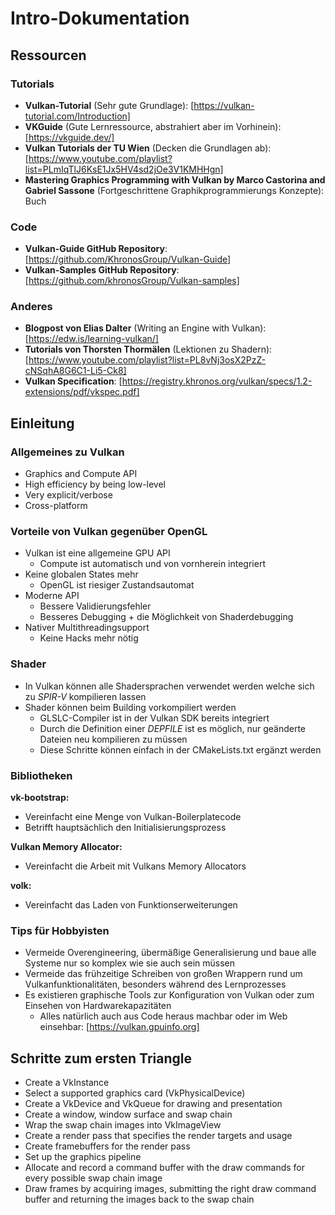 # Intro-Dokumentation

## Ressourcen

### Tutorials

- **Vulkan-Tutorial** (Sehr gute Grundlage): [https://vulkan-tutorial.com/Introduction]
- **VKGuide** (Gute Lernressource, abstrahiert aber im Vorhinein): [https://vkguide.dev/]
- **Vulkan Tutorials der TU Wien** (Decken die Grundlagen ab): [https://www.youtube.com/playlist?list=PLmIqTlJ6KsE1Jx5HV4sd2jOe3V1KMHHgn]
- **Mastering Graphics Programming with Vulkan by Marco Castorina and Gabriel Sassone** (Fortgeschrittene Graphikprogrammierungs Konzepte): Buch

### Code

- **Vulkan-Guide GitHub Repository**: [https://github.com/KhronosGroup/Vulkan-Guide]
- **Vulkan-Samples GitHub Repository**: [https://github.com/khronosGroup/Vulkan-samples]

### Anderes

- **Blogpost von Elias Dalter** (Writing an Engine with Vulkan): [https://edw.is/learning-vulkan/]
- **Tutorials von Thorsten Thormälen** (Lektionen zu Shadern): [https://www.youtube.com/playlist?list=PL8vNj3osX2PzZ-cNSqhA8G6C1-Li5-Ck8]
- **Vulkan Specification**: [https://registry.khronos.org/vulkan/specs/1.2-extensions/pdf/vkspec.pdf]

## Einleitung

### Allgemeines zu Vulkan

- Graphics and Compute API
- High efficiency by being low-level
- Very explicit/verbose
- Cross-platform

### Vorteile von Vulkan gegenüber OpenGL

- Vulkan ist eine allgemeine GPU API
  - Compute ist automatisch und von vornherein integriert
- Keine globalen States mehr
  - OpenGL ist riesiger Zustandsautomat
- Moderne API
  - Bessere Validierungsfehler
  - Besseres Debugging + die Möglichkeit von Shaderdebugging
- Nativer Multithreadingsupport
  - Keine Hacks mehr nötig

### Shader

- In Vulkan können alle Shadersprachen verwendet werden welche sich zu *SPIR-V* kompilieren lassen
- Shader können beim Building vorkompiliert werden
  - GLSLC-Compiler ist in der Vulkan SDK bereits integriert
  - Durch die Definition einer *DEPFILE* ist es möglich, nur geänderte Dateien neu kompilieren zu müssen
  - Diese Schritte können einfach in der CMakeLists.txt ergänzt werden

### Bibliotheken

**vk-bootstrap:**

- Vereinfacht eine Menge von Vulkan-Boilerplatecode
- Betrifft hauptsächlich den Initialisierungsprozess

**Vulkan Memory Allocator:**

- Vereinfacht die Arbeit mit Vulkans Memory Allocators

**volk:**

- Vereinfacht das Laden von Funktionserweiterungen

### Tips für Hobbyisten

- Vermeide Overengineering, übermäßige Generalisierung und baue alle Systeme nur so komplex wie sie auch sein müssen
- Vermeide das frühzeitige Schreiben von großen Wrappern rund um Vulkanfunktionalitäten, besonders während des Lernprozesses
- Es existieren graphische Tools zur Konfiguration von Vulkan oder zum Einsehen von Hardwarekapazitäten
  - Alles natürlich auch aus Code heraus machbar oder im Web einsehbar: [https://vulkan.gpuinfo.org]

## Schritte zum ersten Triangle

- Create a VkInstance
- Select a supported graphics card (VkPhysicalDevice)
- Create a VkDevice and VkQueue for drawing and presentation
- Create a window, window surface and swap chain
- Wrap the swap chain images into VkImageView
- Create a render pass that specifies the render targets and usage
- Create framebuffers for the render pass
- Set up the graphics pipeline
- Allocate and record a command buffer with the draw commands for every possible swap chain image
- Draw frames by acquiring images, submitting the right draw command buffer and returning the images back to the swap chain

